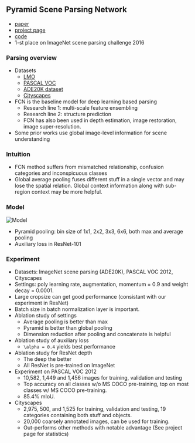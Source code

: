 ## Pyramid Scene Parsing Network
* [paper](https://arxiv.org/pdf/1612.01105.pdf)
* [project page](http://appsrv.cse.cuhk.edu.hk/~hszhao/projects/pspnet/index.html)
* [code](https://github.com/hszhao/PSPNet)
* 1-st place on ImageNet scene parsing challenge 2016

### Parsing overview
* Datasets
    * [LMO](http://people.csail.mit.edu/celiu/LabelTransfer/code.html)
    * [PASCAL VOC](http://host.robots.ox.ac.uk/pascal/VOC/)
    * [ADE20K dataset](http://groups.csail.mit.edu/vision/datasets/ADE20K/)
    * [Cityscapes](https://www.cityscapes-dataset.com/)
* FCN is the baseline model for deep learning based parsing
    * Research line 1: multi-scale feature ensembling
    * Research line 2: structure prediction
    * FCN has also been used in depth estimation, image restoration, image super-resolution.
* Some prior works use global image-level information for scene understanding

### Intuition
* FCN method suffers from mismatched relationship, confusion categories and inconspicuous classes
* Global average pooling fuses different stuff in a single vector and may lose the spatial relation. Global context information along with sub-region context may be more helpful.

### Model

![Model](http://appsrv.cse.cuhk.edu.hk/~hszhao/projects/pspnet/figures/pspnet.png)

* Pyramid pooling: bin size of 1x1, 2x2, 3x3, 6x6, both max and average pooling
* Auxiliary loss in ResNet-101

### Experiment
* Datasets: ImageNet scene parsing (ADE20K), PASCAL VOC 2012, Cityscapes
* Settings: poly learning rate, augmentation, momentum = 0.9 and weight decay = 0.0001.
* Large cropsize can get good performance (consistant with our experiment in ResNet)
* Batch size in batch normalization layer is important.
* Ablation study of settings
    * Average pooling is better than max
    * Pyramid is better than global pooling
    * Dimension reduction after pooling and concatenate is helpful
* Ablation study of auxiliary loss
    * `\alpha = 0.4` yields best performance
* Ablation study for ResNet depth
    * The deep the better
    * All ResNet is pre-trained on ImageNet
* Experiment on PASCAL VOC 2012
    * 10,582, 1,449 and 1,456 images for training, validation and testing
    * Top accuracy on all classes w/o MS COCO pre-training, top on most classes w/ MS COCO pre-training.
    * 85.4% mIoU.
* Cityscapes
    * 2,975, 500, and 1,525 for training, validation and testing, 19 categories containing both stuff and objects.
    * 20,000 coarsely annotated images, can be used for training.
    * Out-performs other methods with notable advantage (See project page for statistics)

